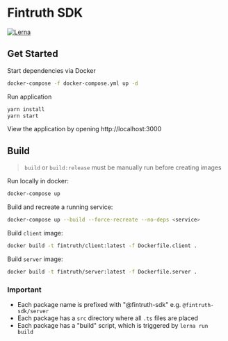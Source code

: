 # Fintruth SDK

[![Lerna](https://flat.badgen.net/badge/maintained%20with/lerna/cc00ff)](https://github.com/lerna/lerna/)

## Get Started

Start dependencies via Docker
```bash
docker-compose -f docker-compose.yml up -d
```

Run application
```bash
yarn install
yarn start
```

View the application by opening http://localhost:3000

## Build 

> `build` or `build:release` must be manually run before creating images

Run locally in docker:
```bash
docker-compose up
````

Build and recreate a running service:
```bash
docker-compose up --build --force-recreate --no-deps <service>
```

Build `client` image:
```bash
docker build -t fintruth/client:latest -f Dockerfile.client .
```

Build `server` image:
```bash
docker build -t fintruth/server:latest -f Dockerfile.server .
```

### Important

- Each package name is prefixed with "@fintruth-sdk" e.g. `@fintruth-sdk/server`
- Each package has a `src` directory where all `.ts` files are placed
- Each package has a "build" script, which is triggered by `lerna run build`
